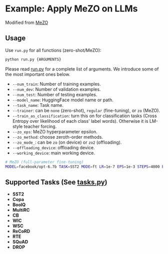 # Example: Apply MeZO on LLMs

Modified from [MeZO](https://github.com/princeton-nlp/MeZO/blob/main/large_models/README.md)

## Usage

Use `run.py` for all functions (zero-shot/MeZO):

```bash
python run.py {ARGUMENTS}
```

Please read [run.py](./run.py) for a complete list of arguments. We introduce some of the most important ones below.

* `--num_train`: Number of training examples.
* `--num_dev`: Number of validation examples.
* `--num_test`: Number of testing examples.
* `--model_name`: HuggingFace model name or path.
* `--task_name`: Task name.
* `--trainer`: can be `none` (zero-shot), `regular` (fine-tuning), or `zo` (MeZO).
* `--train_as_classification`: turn this on for classification tasks (Cross Entropy over likelihood of each class' label words). Otherwise it is LM-style teacher forcing.
* `--zo_eps`: MeZO hyperparameter epsilon.
* `--zo_method`: choose zeroth-order methods.
* `--zo_mode_`: can be `zo` (on device) or `zo2` (offloading).
* `--offloading_device`: offloading device.
* `--working_device`: main working device.

```bash
# MeZO (full-parameter fine-tuning)
MODEL=facebook/opt-6.7b TASK=SST2 MODE=ft LR=1e-7 EPS=1e-3 STEPS=4000 EVAL_STEPS=2000 bash mezo.sh
```

## Supported Tasks (See [tasks.py](./tasks.py))

- **SST2**
- **Copa**
- **BoolQ**
- **MultiRC**
- **CB**
- **WIC**
- **WSC**
- **ReCoRD**
- **RTE**
- **SQuAD**
- **DROP**